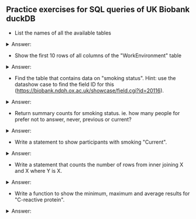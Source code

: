 ## Practice exercises for SQL queries of UK Biobank duckDB

* List the names of all the available tables
<details>
  <summary>Answer:</summary>
  
```SQL
SELECT table_name
FROM INFORMATION_SCHEMA.TABLES;
```
</details>

* Show the first 10 rows of all columns of the "WorkEnvironment" table
<details>
  <summary>Answer:</summary>

```SQL
SELECT * 
FROM WorkEnvironment 
LIMIT 5;
```
</details>

* Find the table that contains data on "smoking status". Hint: use the datashow case to find the field ID for this (https://biobank.ndph.ox.ac.uk/showcase/field.cgi?id=20116).
<details>
  <summary>Answer:</summary>

The field ID for smoking status is "20116".
```SQL
SELECT      COLUMN_NAME AS 'ColumnName'
            ,TABLE_NAME AS  'TableName'
FROM        INFORMATION_SCHEMA.COLUMNS
WHERE       COLUMN_NAME LIKE '%f.20116.%'
ORDER BY    TableName
            ,ColumnName;
```
This shows us the 4 columns representing the different instances for smoking and that they are all found in the Touchscreen table.
</details>

* Return summary counts for smoking status. ie. how many people for prefer not to answer, never, previous or current?
<details>
  <summary>Answer:</summary>

```SQL

```
</details>

* Write a statement to show participants with smoking "Current".
<details>
  <summary>Answer:</summary>

```SQL

```
</details>

* Write a statement that counts the number of rows from inner joining X and X where Y is X.
<details>
  <summary>Answer:</summary>

```SQL

```
</details>

* Write a function to show the minimum, maximum and average results for "C-reactive protein". 
<details>
  <summary>Answer:</summary>

```SQL

```
</details>

